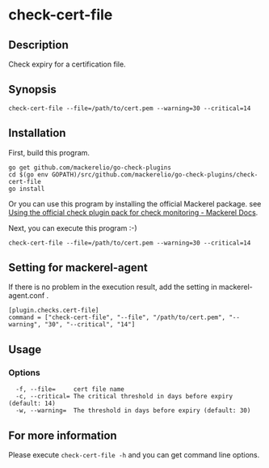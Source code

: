 # check-cert-file

## Description
Check expiry for a certification file.


## Synopsis
```
check-cert-file --file=/path/to/cert.pem --warning=30 --critical=14
```

## Installation

First, build this program.

```
go get github.com/mackerelio/go-check-plugins
cd $(go env GOPATH)/src/github.com/mackerelio/go-check-plugins/check-cert-file
go install
```

Or you can use this program by installing the official Mackerel package. see [Using the official check plugin pack for check monitoring - Mackerel Docs](https://mackerel.io/docs/entry/howto/mackerel-check-plugins).


Next, you can execute this program :-)

```
check-cert-file --file=/path/to/cert.pem --warning=30 --critical=14
```


## Setting for mackerel-agent

If there is no problem in the execution result, add the setting in mackerel-agent.conf .

```
[plugin.checks.cert-file]
command = ["check-cert-file", "--file", "/path/to/cert.pem", "--warning", "30", "--critical", "14"]
```

## Usage
### Options

```
  -f, --file=     cert file name
  -c, --critical= The critical threshold in days before expiry (default: 14)
  -w, --warning=  The threshold in days before expiry (default: 30)
```


## For more information

Please execute `check-cert-file -h` and you can get command line options.
